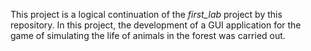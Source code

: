 This project is a logical continuation of the _first_lab_ project by this repository. 
In this project, the development of a GUI application for the game of simulating the life of animals in the forest was carried out.
